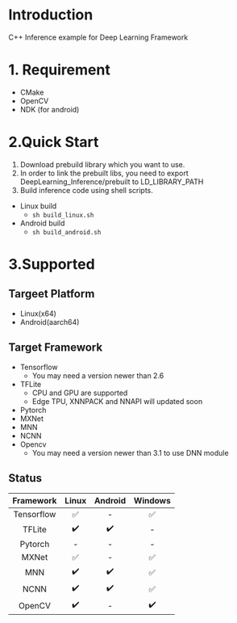 # Introduction
C++ Inference example for Deep Learning Framework

# 1. Requirement
- CMake
- OpenCV
- NDK (for android)


# 2.Quick Start
1. Download prebuild library which you want to use.
2. In order to link the prebuilt libs, you need to export DeepLearning_Inference/prebuilt to LD_LIBRARY_PATH
3. Build inference code using shell scripts.
  - Linux build
	- `sh build_linux.sh`
  - Android build
	- `sh build_android.sh`

# 3.Supported

## Targeet Platform
 - Linux(x64)
 - Android(aarch64)

## Target Framework
 - Tensorflow
 	- You may need a version newer than 2.6
 - TFLite
	- CPU and GPU are supported
	- Edge TPU, XNNPACK and NNAPI will updated soon
 - Pytorch
 - MXNet
 - MNN
 - NCNN
 - Opencv
 	- You may need a version newer than 3.1 to use DNN module

## Status
|Framework|Linux|Android|Windows|
|:---:|:---:|:---:|:---:|
|Tensorflow|:white_check_mark:|-|:white_check_mark:|
|TFLite|:heavy_check_mark:|:heavy_check_mark:|-|
|Pytorch|-|-|-|
|MXNet|:white_check_mark:|-|:white_check_mark:|
|MNN|:heavy_check_mark:|:heavy_check_mark:|:white_check_mark:|
|NCNN|:heavy_check_mark:|:heavy_check_mark:|:white_check_mark:|
|OpenCV|:heavy_check_mark:|-|:heavy_check_mark:|

